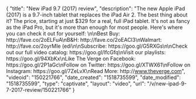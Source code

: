 {
    "title": "New iPad 9.7 (2017) review",
    "description": "The new Apple iPad (2017) is a 9.7-inch tablet that replaces the iPad Air 2. The best thing about it? The price, starting at just $329 for a real, full iPad tablet. It's not as fancy as the iPad Pro, but it's more than enough for most people. Here's where you can check it out for yourself: \n\nBest Buy: http:\/\/fave.co\/2oELFuA\nB&H: http:\/\/fave.co\/2oEACl3\nWalmart: http:\/\/fave.co\/2oyrMIe (edi\n\nSubscribe: https:\/\/goo.gl\/G5RXGs\n\nCheck out our full video catalog: https:\/\/goo.gl\/lfcGfq\nVisit our playlists: https:\/\/goo.gl\/94XbKx\nLike The Verge on Facebook: https:\/\/goo.gl\/2P1aGc\nFollow on Twitter: https:\/\/goo.gl\/XTWX61\nFollow on Instagram: https:\/\/goo.gl\/7ZeLvX\nRead More: http:\/\/www.theverge.com",
    "videoid": "150221766",
    "date_created": "1518735599",
    "date_modified": "1518735599",
    "type": "captivate",
    "layout": "video",
    "url": "\/v\/new-ipad-9-7-2017-review\/150221766"
}